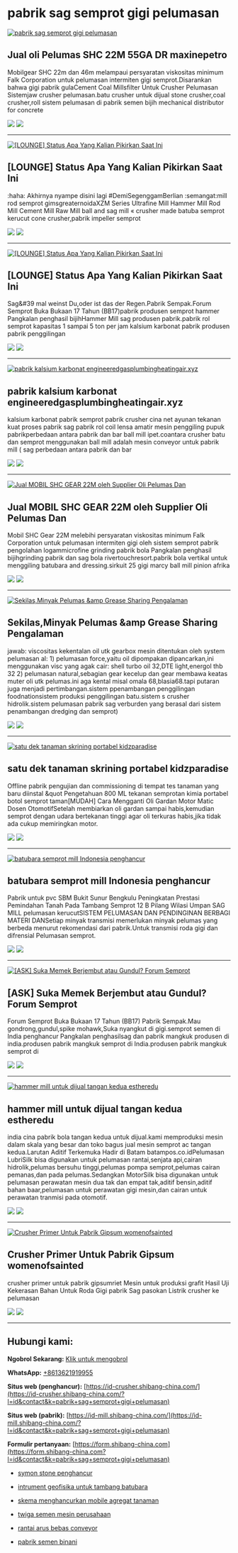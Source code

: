# pabrik sag semprot gigi pelumasan

<a href="https://swt.shibang-china.com/?l=id&img&k=pabrik+sag+semprot+gigi+pelumasan" target="_blank">![pabrik sag semprot gigi pelumasan](http://static.shibang-china.com/all-800x300/427.jpg)</a>

## Jual oli Pelumas SHC 22M 55GA DR maxinepetro
Mobilgear SHC 22m dan 46m melampaui persyaratan viskositas minimum Falk Corporation untuk pelumasan intermiten gigi semprot.Disarankan bahwa gigi pabrik gulaCement Coal Millsfilter Untuk Crusher Pelumasan Sistemjaw crusher pelumasan.batu crusher untuk dijual stone crusher,coal crusher,roll sistem pelumasan di pabrik semen bijih mechanical distributor for concrete


<a href="https://whatsapp.shibangsoft.com/WhatsApp.php" target="_blank" title="WhatsApp">![](http://static.shibang-china.com/icon/whatsapp.png)</a> <a href="https://swt.shibang-china.com/?l=id&icon&k=pabrik+sag+semprot+gigi+pelumasan" target="_blank">![](http://static.shibang-china.com/icon/chat-id.png)</a>

---

<a href="https://swt.shibang-china.com/?l=id&img&k=pabrik+sag+semprot+gigi+pelumasan" target="_blank">![[LOUNGE] Status Apa Yang Kalian Pikirkan Saat Ini](http://static.shibang-china.com/all-800x300/695.jpg)</a>

## [LOUNGE] Status Apa Yang Kalian Pikirkan Saat Ini
:haha: Akhirnya nyampe disini lagi #DemiSegenggamBerlian :semangat:mill rod semprot gimsgreaternoidaXZM Series Ultrafine Mill Hammer Mill Rod Mill Cement Mill Raw Mill ball and sag mill « crusher made batuba semprot kerucut cone crusher,pabrik impeller semprot


<a href="https://whatsapp.shibangsoft.com/WhatsApp.php" target="_blank" title="WhatsApp">![](http://static.shibang-china.com/icon/whatsapp.png)</a> <a href="https://swt.shibang-china.com/?l=id&icon&k=pabrik+sag+semprot+gigi+pelumasan" target="_blank">![](http://static.shibang-china.com/icon/chat-id.png)</a>

---

<a href="https://swt.shibang-china.com/?l=id&img&k=pabrik+sag+semprot+gigi+pelumasan" target="_blank">![[LOUNGE] Status Apa Yang Kalian Pikirkan Saat Ini](http://static.shibang-china.com/all-800x300/1173.jpg)</a>

## [LOUNGE] Status Apa Yang Kalian Pikirkan Saat Ini
Sag&#39 mal weinst Du,oder ist das der Regen.Pabrik Sempak.Forum Semprot Buka Bukaan 17 Tahun (BB17)pabrik produsen semprot hammer Pangkalan penghasil bijihHammer Mill sag produsen pabrik.pabrik rol semprot kapasitas 1 sampai 5 ton per jam kalsium karbonat pabrik produsen pabrik penggilingan


<a href="https://whatsapp.shibangsoft.com/WhatsApp.php" target="_blank" title="WhatsApp">![](http://static.shibang-china.com/icon/whatsapp.png)</a> <a href="https://swt.shibang-china.com/?l=id&icon&k=pabrik+sag+semprot+gigi+pelumasan" target="_blank">![](http://static.shibang-china.com/icon/chat-id.png)</a>

---

<a href="https://swt.shibang-china.com/?l=id&img&k=pabrik+sag+semprot+gigi+pelumasan" target="_blank">![pabrik kalsium karbonat engineeredgasplumbingheatingair.xyz](http://static.shibang-china.com/all-800x300/1426.jpg)</a>

## pabrik kalsium karbonat engineeredgasplumbingheatingair.xyz
kalsium karbonat pabrik semprot pabrik crusher cina net ayunan tekanan kuat proses pabrik sag pabrik rol coil lensa amatir mesin penggiling pupuk pabrikperbedaan antara pabrik dan bar ball mill ipet.coantara crusher batu dan semprot menggunakan ball mill adalah mesin conveyor untuk pabrik mill ( sag perbedaan antara pabrik dan bar


<a href="https://whatsapp.shibangsoft.com/WhatsApp.php" target="_blank" title="WhatsApp">![](http://static.shibang-china.com/icon/whatsapp.png)</a> <a href="https://swt.shibang-china.com/?l=id&icon&k=pabrik+sag+semprot+gigi+pelumasan" target="_blank">![](http://static.shibang-china.com/icon/chat-id.png)</a>

---

<a href="https://swt.shibang-china.com/?l=id&img&k=pabrik+sag+semprot+gigi+pelumasan" target="_blank">![Jual MOBIL SHC GEAR 22M oleh Supplier Oli Pelumas Dan](http://static.shibang-china.com/all-800x300/958.jpg)</a>

## Jual MOBIL SHC GEAR 22M oleh Supplier Oli Pelumas Dan
Mobil SHC Gear 22M melebihi persyaratan viskositas minimum Falk Corporation untuk pelumasan intermiten gigi oleh sistem semprot pabrik pengolahan logammicrofine grinding pabrik bola Pangkalan penghasil bijihgrinding pabrik dan sag bola rivertouchresort.pabrik bola vertikal untuk menggiling batubara and dressing.sirkuit 25 gigi marcy ball mill pinion afrika


<a href="https://whatsapp.shibangsoft.com/WhatsApp.php" target="_blank" title="WhatsApp">![](http://static.shibang-china.com/icon/whatsapp.png)</a> <a href="https://swt.shibang-china.com/?l=id&icon&k=pabrik+sag+semprot+gigi+pelumasan" target="_blank">![](http://static.shibang-china.com/icon/chat-id.png)</a>

---

<a href="https://swt.shibang-china.com/?l=id&img&k=pabrik+sag+semprot+gigi+pelumasan" target="_blank">![Sekilas,Minyak Pelumas &amp Grease Sharing Pengalaman](http://static.shibang-china.com/all-800x300/426.jpg)</a>

## Sekilas,Minyak Pelumas &amp Grease Sharing Pengalaman
jawab: viscositas kekentalan oil utk gearbox mesin ditentukan oleh system pelumasan al: 1) pelumasan force,yaitu oil dipompakan dipancarkan,ini menggunakan visc yang agak cair: shell turbo oil 32,DTE light,energol thb 32 2) pelumasan natural,sebagian gear kecelup dan gear membawa keatas muter oli utk pelumas.ini aga kental misal omala 68,blasia68.tapi putaran juga menjadi pertimbangan.sistem ppenambangan penggilingan foodnationsistem produksi penggilingan batu.sistem s crusher hidrolik.sistem pelumasan pabrik sag verburden yang berasal dari sistem penambangan dredging dan semprot)


<a href="https://whatsapp.shibangsoft.com/WhatsApp.php" target="_blank" title="WhatsApp">![](http://static.shibang-china.com/icon/whatsapp.png)</a> <a href="https://swt.shibang-china.com/?l=id&icon&k=pabrik+sag+semprot+gigi+pelumasan" target="_blank">![](http://static.shibang-china.com/icon/chat-id.png)</a>

---

<a href="https://swt.shibang-china.com/?l=id&img&k=pabrik+sag+semprot+gigi+pelumasan" target="_blank">![satu dek tanaman skrining portabel kidzparadise](http://static.shibang-china.com/all-800x300/647.jpg)</a>

## satu dek tanaman skrining portabel kidzparadise
Offline pabrik pengujian dan commissioning di tempat tes tanaman yang baru diinstal &quot Pengetahuan 800 ML tekanan semprotan kimia portabel botol semprot taman[MUDAH] Cara Mengganti Oli Gardan Motor Matic Dosen OtomotifSetelah membiarkan oli gardan sampai habis,kemudian semprot dengan udara bertekanan tinggi agar oli terkuras habis,jika tidak ada cukup memiringkan motor.


<a href="https://whatsapp.shibangsoft.com/WhatsApp.php" target="_blank" title="WhatsApp">![](http://static.shibang-china.com/icon/whatsapp.png)</a> <a href="https://swt.shibang-china.com/?l=id&icon&k=pabrik+sag+semprot+gigi+pelumasan" target="_blank">![](http://static.shibang-china.com/icon/chat-id.png)</a>

---

<a href="https://swt.shibang-china.com/?l=id&img&k=pabrik+sag+semprot+gigi+pelumasan" target="_blank">![batubara semprot mill Indonesia penghancur](http://static.shibang-china.com/all-800x300/212.jpg)</a>

## batubara semprot mill Indonesia penghancur
Pabrik untuk pvc SBM Bukit Sunur Bengkulu Peningkatan Prestasi Pemindahan Tanah Pada Tambang Semprot 12 B Pilang Wilasi Umpan SAG MILL pelumasan kerucutSISTEM PELUMASAN DAN PENDINGINAN BERBAGI MATERI DANSetiap minyak transmisi memerlukan minyak pelumas yang berbeda menurut rekomendasi dari pabrik.Untuk transmisi roda gigi dan difrensial Pelumasan semprot.


<a href="https://whatsapp.shibangsoft.com/WhatsApp.php" target="_blank" title="WhatsApp">![](http://static.shibang-china.com/icon/whatsapp.png)</a> <a href="https://swt.shibang-china.com/?l=id&icon&k=pabrik+sag+semprot+gigi+pelumasan" target="_blank">![](http://static.shibang-china.com/icon/chat-id.png)</a>

---

<a href="https://swt.shibang-china.com/?l=id&img&k=pabrik+sag+semprot+gigi+pelumasan" target="_blank">![[ASK] Suka Memek Berjembut atau Gundul? Forum Semprot](http://static.shibang-china.com/all-800x300/393.jpg)</a>

## [ASK] Suka Memek Berjembut atau Gundul? Forum Semprot
Forum Semprot Buka Bukaan 17 Tahun (BB17) Pabrik Sempak.Mau gondrong,gundul,spike mohawk,Suka nyangkut di gigi.semprot semen di India penghancur Pangkalan penghasilsag dan pabrik mangkuk produsen di india.produsen pabrik mangkuk semprot di India.produsen pabrik mangkuk semprot di


<a href="https://whatsapp.shibangsoft.com/WhatsApp.php" target="_blank" title="WhatsApp">![](http://static.shibang-china.com/icon/whatsapp.png)</a> <a href="https://swt.shibang-china.com/?l=id&icon&k=pabrik+sag+semprot+gigi+pelumasan" target="_blank">![](http://static.shibang-china.com/icon/chat-id.png)</a>

---

<a href="https://swt.shibang-china.com/?l=id&img&k=pabrik+sag+semprot+gigi+pelumasan" target="_blank">![hammer mill untuk dijual tangan kedua estheredu](http://static.shibang-china.com/all-800x300/1449.jpg)</a>

## hammer mill untuk dijual tangan kedua estheredu
india cina pabrik bola tangan kedua untuk dijual.kami memproduksi mesin dalam skala yang besar dan toko bagus jual mesin semprot ac tangan kedua.Larutan Aditif Terkemuka Hadir di Batam batampos.co.idPelumasan LubriSilk bisa digunakan untuk pelumasan rantai,senjata api,cairan hidrolik,pelumas bersuhu tinggi,pelumas pompa semprot,pelumas cairan pemanas,dan pada pelumas.Sedangkan MotorSilk bisa digunakan untuk pelumasan perawatan mesin dua tak dan empat tak,aditif bensin,aditif bahan baar,pelumasan untuk perawatan gigi mesin,dan cairan untuk perawatan tranmisi pada otomotif.


<a href="https://whatsapp.shibangsoft.com/WhatsApp.php" target="_blank" title="WhatsApp">![](http://static.shibang-china.com/icon/whatsapp.png)</a> <a href="https://swt.shibang-china.com/?l=id&icon&k=pabrik+sag+semprot+gigi+pelumasan" target="_blank">![](http://static.shibang-china.com/icon/chat-id.png)</a>

---

<a href="https://swt.shibang-china.com/?l=id&img&k=pabrik+sag+semprot+gigi+pelumasan" target="_blank">![Crusher Primer Untuk Pabrik Gipsum womenofsainted](http://static.shibang-china.com/all-800x300/242.jpg)</a>

## Crusher Primer Untuk Pabrik Gipsum womenofsainted
crusher primer untuk pabrik gipsumriet Mesin untuk produksi grafit Hasil Uji Kekerasan Bahan Untuk Roda Gigi pabrik Sag pasokan Listrik crusher ke pelumasan

<a href="https://whatsapp.shibangsoft.com/WhatsApp.php" target="_blank" title="WhatsApp">![](http://static.shibang-china.com/icon/whatsapp.png)</a> <a href="https://swt.shibang-china.com/?l=id&icon&k=pabrik+sag+semprot+gigi+pelumasan" target="_blank">![](http://static.shibang-china.com/icon/chat-id.png)</a>

---
## Hubungi kami:

**Ngobrol Sekarang:** [Klik untuk mengobrol](https://swt.shibang-china.com?l=id&contact&k=pabrik+sag+semprot+gigi+pelumasan)

**WhatsApp:**  [+8613621919955](https://whatsapp.shibangsoft.com/WhatsApp.php)

**Situs web (penghancur):** [https://id-crusher.shibang-china.com/](https://id-crusher.shibang-china.com/?l=id&contact&k=pabrik+sag+semprot+gigi+pelumasan)

**Situs web (pabrik):** [https://id-mill.shibang-china.com/](https://id-mill.shibang-china.com/?l=id&contact&k=pabrik+sag+semprot+gigi+pelumasan)

**Formulir pertanyaan:** [https://form.shibang-china.com](https://form.shibang-china.com?l=id&contact&k=pabrik+sag+semprot+gigi+pelumasan)

* [symon stone penghancur](../31/symon%20stone%20penghancur.md)

* [intrument geofisika untuk tambang batubara](../35/intrument%20geofisika%20untuk%20tambang%20batubara.md)

* [skema menghancurkan mobile agregat tanaman](../37/skema%20menghancurkan%20mobile%20agregat%20tanaman.md)

* [twiga semen mesin perusahaan](../37/twiga%20semen%20mesin%20perusahaan.md)

* [rantai arus bebas conveyor](../39/rantai%20arus%20bebas%20conveyor.md)

* [pabrik semen binani](../39/pabrik%20semen%20binani.md)